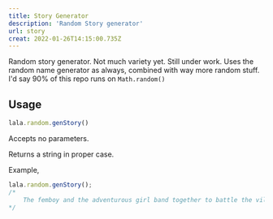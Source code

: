 ```yaml
---
title: Story Generator
description: 'Random Story generator'
url: story
creat: 2022-01-26T14:15:00.735Z
---
```


Random story generator. Not much variety yet. Still under work. Uses the random name generator as always, combined with way more random stuff. I'd say 90% of this repo runs on `Math.random()`

## Usage
```js
lala.random.genStory()
```
Accepts no parameters.

Returns a string in proper case.

Example,
```js
lala.random.genStory(); 
/*
    The femboy and the adventurous girl band together to battle the vile Demon, Hcadeoora, with the help of the cocks to commit war crimes.
*/
```

